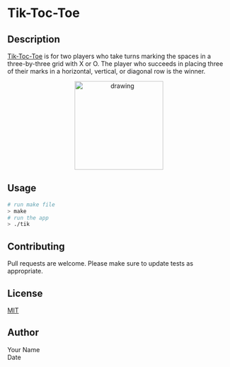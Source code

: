 Tik-Toc-Toe
=====

## Description

[Tik-Toc-Toe](https://en.wikipedia.org/wiki/Tic-tac-toe) is for two players who take turns marking the spaces in a three-by-three grid with X or O. The player who succeeds in placing three of their marks in a horizontal, vertical, or diagonal row is the winner.

<!-- ![Tik-Toc-Toe](tik/res/tik.png) -->
<!-- This section is HTML -->
<p align=center>
<img src="tik/res/tik.png" alt="drawing" width="200"/>
</p>

## Usage

```bash
# run make file
> make
# run the app
> ./tik
```

## Contributing

Pull requests are welcome.
Please make sure to update tests as appropriate.

## License

[MIT](https://choosealicense.com/licenses/mit/)

## Author
Your Name <br>
Date